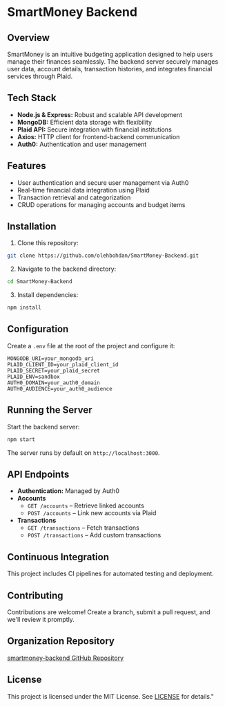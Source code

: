 # SmartMoney Backend

## Overview
SmartMoney is an intuitive budgeting application designed to help users manage their finances seamlessly. The backend server securely manages user data, account details, transaction histories, and integrates financial services through Plaid.

## Tech Stack
- **Node.js & Express:** Robust and scalable API development
- **MongoDB:** Efficient data storage with flexibility
- **Plaid API:** Secure integration with financial institutions
- **Axios:** HTTP client for frontend-backend communication
- **Auth0:** Authentication and user management

## Features
- User authentication and secure user management via Auth0
- Real-time financial data integration using Plaid
- Transaction retrieval and categorization
- CRUD operations for managing accounts and budget items

## Installation

1. Clone this repository:
```sh
git clone https://github.com/olehbohdan/SmartMoney-Backend.git
```

2. Navigate to the backend directory:
```sh
cd SmartMoney-Backend
```

3. Install dependencies:
```sh
npm install
```

## Configuration

Create a `.env` file at the root of the project and configure it:
```env
MONGODB_URI=your_mongodb_uri
PLAID_CLIENT_ID=your_plaid_client_id
PLAID_SECRET=your_plaid_secret
PLAID_ENV=sandbox
AUTH0_DOMAIN=your_auth0_domain
AUTH0_AUDIENCE=your_auth0_audience
```

## Running the Server

Start the backend server:
```sh
npm start
```
The server runs by default on `http://localhost:3000`.

## API Endpoints
- **Authentication:** Managed by Auth0
- **Accounts**
  - `GET /accounts` – Retrieve linked accounts
  - `POST /accounts` – Link new accounts via Plaid
- **Transactions**
  - `GET /transactions` – Fetch transactions
  - `POST /transactions` – Add custom transactions

## Continuous Integration
This project includes CI pipelines for automated testing and deployment.

## Contributing
Contributions are welcome! Create a branch, submit a pull request, and we'll review it promptly.

## Organization Repository
[smartmoney-backend GitHub Repository](https://github.com/WSU-4110/smartmoney-backend.git)

## License
This project is licensed under the MIT License. See [LICENSE](LICENSE) for details."
